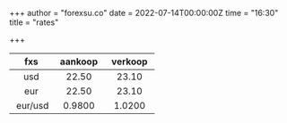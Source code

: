 +++
author = "forexsu.co"
date = 2022-07-14T00:00:00Z
time = "16:30"
title = "rates"

+++

fxs| &nbsp;aankoop&nbsp;| &nbsp;verkoop&nbsp;
:-----:|:-----:|:-----:
usd  | 22.50| 23.10
eur  | 22.50| 23.10
&nbsp;eur/usd|0.9800|1.0200
